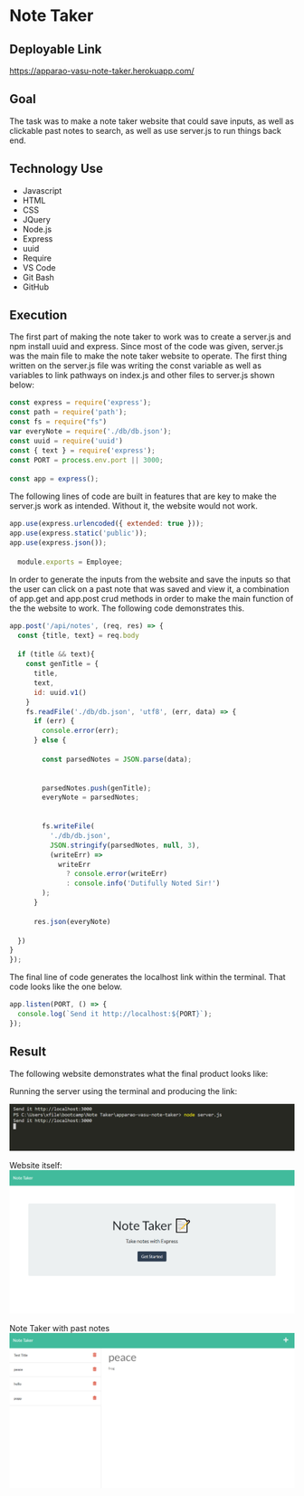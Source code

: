 # Note Taker

## Deployable Link
https://apparao-vasu-note-taker.herokuapp.com/

## Goal
The task was to make a note taker website that could save inputs, as well as clickable past notes to search, as well as use server.js to run things back end.

## Technology Use
  - Javascript
  - HTML
  - CSS
  - JQuery
  - Node.js
  - Express
  - uuid
  - Require
  - VS Code
  - Git Bash 
  - GitHub

## Execution
The first part of making the note taker to work was to create a server.js and npm install uuid and express. Since most of the code was given, server.js was the main file to make the note taker website to operate. The first thing written on the server.js file was writing the const variable as well as variables to link pathways on index.js and other files to server.js shown below:

```Javascript
const express = require('express');
const path = require('path');
const fs = require("fs")
var everyNote = require('./db/db.json');
const uuid = require('uuid')
const { text } = require('express');
const PORT = process.env.port || 3000;

const app = express();

```
The following lines of code are built in features that are key to make the server.js work as intended. Without it, the website would not work.

```Javascript
app.use(express.urlencoded({ extended: true }));
app.use(express.static('public'));
app.use(express.json());

  module.exports = Employee;
```
In order to generate the inputs from the website and save the inputs so that the user can click on a past note that was saved and view it, a combination of app.get and app.post crud methods in order to make the main function of the the website to work. The following code demonstrates this.
```Javascript
app.post('/api/notes', (req, res) => {
  const {title, text} = req.body

  if (title && text){
    const genTitle = {
      title,
      text,
      id: uuid.v1()
    }
    fs.readFile('./db/db.json', 'utf8', (err, data) => {
      if (err) {
        console.error(err);
      } else {
        
        const parsedNotes = JSON.parse(data);

        
        parsedNotes.push(genTitle);
        everyNote = parsedNotes;
      
        
        fs.writeFile(
          './db/db.json',
          JSON.stringify(parsedNotes, null, 3),
          (writeErr) =>
            writeErr
              ? console.error(writeErr)
              : console.info('Dutifully Noted Sir!')
        );
      }
      
      res.json(everyNote)

  })
}
});
```
The final line of code generates the localhost link within the terminal. That code looks like the one below.
```Javascript
app.listen(PORT, () => {
  console.log(`Send it http://localhost:${PORT}`);
});
```

## Result

The following website demonstrates what the final product looks like:

Running the server using the terminal and producing the link:

![](2022-10-27-17-50-29.png)

Website itself:
![](2022-10-27-17-52-39.png)

Note Taker with past notes
![](2022-10-27-17-53-19.png)
